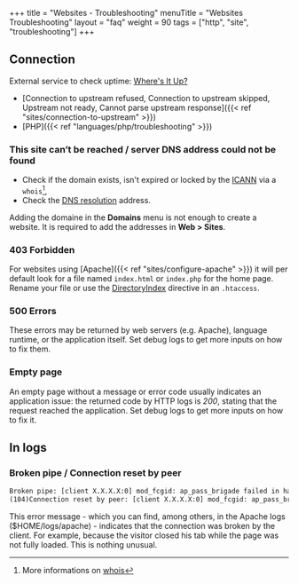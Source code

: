 +++
title = "Websites - Troubleshooting"
menuTitle = "Websites Troubleshooting"
layout = "faq"
weight = 90
tags = ["http", "site", "troubleshooting"]
+++

## Connection

External service to check uptime: [Where's It Up?](https://wheresitup.com/)

- [Connection to upstream refused, Connection to upstream skipped, Upstream not ready, Cannot parse upstream response]({{< ref "sites/connection-to-upstream" >}})
- [PHP]({{< ref "languages/php/troubleshooting" >}})

### This site can’t be reached / server DNS address could not be found

- Check if the domain exists, isn't expired or locked by the [ICANN](https://www.icann.org/fr) via a `whois`[^1],
- Check the [DNS resolution](https://www.dnswatch.info/) address.

Adding the domaine in the **Domains** menu is not enough to create a website. It is required to add the addresses in **Web > Sites**.

### 403 Forbidden

For websites using [Apache]({{< ref "sites/configure-apache" >}}) it will per default look for a file named `index.html` or `index.php` for the home page. Rename your file or use the [DirectoryIndex](https://httpd.apache.org/docs/2.4/en/mod/mod_dir.html#directoryindex) directive in an `.htaccess`.

### 500 Errors

These errors may be returned by web servers (e.g. Apache), language runtime, or the application itself. Set debug logs to get more inputs on how to fix them.

### Empty page

An empty page without a message or error code usually indicates an application issue: the returned code by HTTP logs is *200*, stating that the request reached the application. Set debug logs to get more inputs on how to fix it.

## In logs

### Broken pipe / Connection reset by peer

```txt
Broken pipe: [client X.X.X.X:0] mod_fcgid: ap_pass_brigade failed in handle_request_ipc function
(104)Connection reset by peer: [client X.X.X.X:0] mod_fcgid: ap_pass_brigade failed in handle_request_ipc function
```

This error message - which you can find, among others, in the Apache logs ($HOME/logs/apache) - indicates that the connection was broken by the client. For example, because the visitor closed his tab while the page was not fully loaded. This is nothing unusual.

[^1]: More informations on [whois](https://en.wikipedia.org/wiki/Whois)
